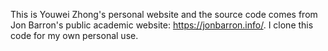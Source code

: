 This is Youwei Zhong's personal website and the source code comes from Jon Barron's public academic website: https://jonbarron.info/. I clone this code for my own personal use.
